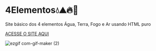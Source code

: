 # 4Elementos💧⛰🔥🍃
 Site básico dos 4 elementos Água, Terra, Fogo e Ar usando HTML puro
 
 [ACESSE O SITE AQUI](https://brunosilva03.github.io/4Elementos-/)
 
 

![ezgif com-gif-maker (2)](https://user-images.githubusercontent.com/78625466/208488383-a133e102-580a-485d-80fa-48b50b3e3a93.gif)
